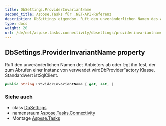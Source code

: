 ```yaml
---
title: DbSettings.ProviderInvariantName
second_title: Aspose.Tasks für .NET-API-Referenz
description: DbSettings eigendom. Ruft den unveränderlichen Namen des Anbieters ab oder legt ihn fest der zum Abrufen einer Instanz von verwendet wirdDbProviderFactory Klasse.  Standardwert istSqlClient.
type: docs
weight: 20
url: /de/net/aspose.tasks.connectivity/dbsettings/providerinvariantname/
---
```

## DbSettings.ProviderInvariantName property

Ruft den unveränderlichen Namen des Anbieters ab oder legt ihn fest, der zum Abrufen einer Instanz von verwendet wirdDbProviderFactory Klasse.  Standardwert istSqlClient.

```csharp
public string ProviderInvariantName { get; set; }
```

### Siehe auch

* class [DbSettings](../)
* namensraum [Aspose.Tasks.Connectivity](../../dbsettings/)
* Montage [Aspose.Tasks](../../../)


